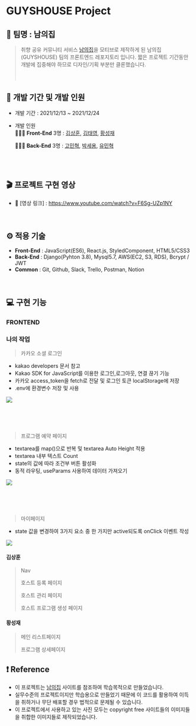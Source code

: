 # GUYSHOUSE Project

## 🎇 팀명 : 남의집

> 취향 공유 커뮤니티 서비스 [남의집](https://naamezip.com/)을 모티브로 제작하게 된 남의집(GUYSHOUSE) 팀의 프론트엔드 레포지토리 입니다.
> 짧은 프로젝트 기간동안 개발에 집중해야 하므로 디자인/기획 부분만 클론했습니다.
<br/><br/><br/>

## 📅 개발 기간 및 개발 인원

- 개발 기간 : 2021/12/13 ~ 2021/12/24
- 개발 인원 <br/>
  👨‍👧‍👦 **Front-End** 3명 :
  [김상훈](https://github.com/Ho0on), [김태영](https://github.com/Moro-yong), [황성재](https://github.com/seongjae0325)<br/>

  👨‍👧‍👦 **Back-End** 3명 :
  [고민혁](https://github.com/MinhyukK0), [박세용](https://github.com/se-yong), [유민혁](https://github.com/MinHyeouk)<br/>
<br/><br/><br/>

## 🎬 프로젝트 구현 영상

- 🔗 [영상 링크] : https://www.youtube.com/watch?v=F6Sg-UZp1NY
<br/><br/><br/>


## ⚙ 적용 기술

- **Front-End** : JavaScript(ES6), React.js, StyledComponent, HTML5/CSS3
- **Back-End** : Django(Pyhton 3.8), Mysql5.7, AWS(EC2, S3, RDS), Bcrypt / JWT
- **Common** : Git, Github, Slack, Trello, Postman, Notion
<br/><br/><br/>

## 💻 구현 기능

### FRONTEND

### 나의 작업

> 카카오 소셜 로그인
- kakao developers 문서 참고
- Kakao SDK for JavaScript를 이용한 로그인,로그아웃, 연결 끊기 기능 
- 카카오 access_token을 fetch로 전달 및 로그인 토큰 localStorage에 저장
- .env에 환경변수 저장 및 사용

![](https://images.velog.io/images/sad_wf/post/3b39521f-b514-4884-ba5d-7b5760cf9649/kakaologin.gif)

<br><br><br>
> 프로그램 예약 페이지
- textarea를 map()으로 반복 및 textarea Auto Height 적용
- textarea 내부 텍스트 Count
- state의 값에 따라 조건부 버튼 활성화
- 동적 라우팅, useParams 사용하여 데이터 가져오기

![](https://images.velog.io/images/sad_wf/post/84cd1bbb-bba3-4caf-97d5-3d88cf6024c1/%E1%84%8B%E1%85%A6%E1%84%8B%E1%85%A3%E1%86%A8%E1%84%91%E1%85%A6%E1%84%8B%E1%85%B5%E1%84%8C%E1%85%B5.gif)

<br><br><br>
> 마이페이지
- state 값을 변경하여 3가지 요소 중 한 가지만 active되도록 onClick 이벤트 작성

![](https://images.velog.io/images/sad_wf/post/65f4915f-a8ce-4837-aace-c7fc57a57a11/ezgif.com-gif-maker.gif)

#### 김상훈

> Nav
> 
> 호스트 등록 페이지
> 
> 호스트 관리 페이지
> 
> 호스트 프로그램 생성 페이지

#### 황성재

> 메인 리스트페이지
> 
> 프로그램 상세페이지

## ❗ Reference

- 이 프로젝트는 [남의집](https://naamezip.com/) 사이트를 참조하여 학습목적으로 만들었습니다.
- 실무수준의 프로젝트이지만 학습용으로 만들었기 때문에 이 코드를 활용하여 이득을 취하거나 무단 배포할 경우 법적으로 문제될 수 있습니다.
- 이 프로젝트에서 사용하고 있는 사진 모두는 copyright free 사이트들의 이미지들을 취합한 이미지들로 제작되었습니다.
